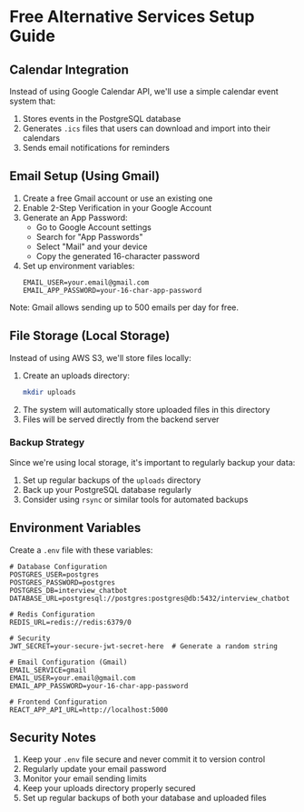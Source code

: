 # Free Alternative Services Setup Guide

## Calendar Integration
Instead of using Google Calendar API, we'll use a simple calendar event system that:
1. Stores events in the PostgreSQL database
2. Generates `.ics` files that users can download and import into their calendars
3. Sends email notifications for reminders

## Email Setup (Using Gmail)
1. Create a free Gmail account or use an existing one
2. Enable 2-Step Verification in your Google Account
3. Generate an App Password:
   - Go to Google Account settings
   - Search for "App Passwords"
   - Select "Mail" and your device
   - Copy the generated 16-character password
4. Set up environment variables:
   ```env
   EMAIL_USER=your.email@gmail.com
   EMAIL_APP_PASSWORD=your-16-char-app-password
   ```

Note: Gmail allows sending up to 500 emails per day for free.

## File Storage (Local Storage)
Instead of using AWS S3, we'll store files locally:

1. Create an uploads directory:
   ```bash
   mkdir uploads
   ```
2. The system will automatically store uploaded files in this directory
3. Files will be served directly from the backend server

### Backup Strategy
Since we're using local storage, it's important to regularly backup your data:
1. Set up regular backups of the `uploads` directory
2. Back up your PostgreSQL database regularly
3. Consider using `rsync` or similar tools for automated backups

## Environment Variables
Create a `.env` file with these variables:

```env
# Database Configuration
POSTGRES_USER=postgres
POSTGRES_PASSWORD=postgres
POSTGRES_DB=interview_chatbot
DATABASE_URL=postgresql://postgres:postgres@db:5432/interview_chatbot

# Redis Configuration
REDIS_URL=redis://redis:6379/0

# Security
JWT_SECRET=your-secure-jwt-secret-here  # Generate a random string

# Email Configuration (Gmail)
EMAIL_SERVICE=gmail
EMAIL_USER=your.email@gmail.com
EMAIL_APP_PASSWORD=your-16-char-app-password

# Frontend Configuration
REACT_APP_API_URL=http://localhost:5000
```

## Security Notes
1. Keep your `.env` file secure and never commit it to version control
2. Regularly update your email password
3. Monitor your email sending limits
4. Keep your uploads directory properly secured
5. Set up regular backups of both your database and uploaded files 
